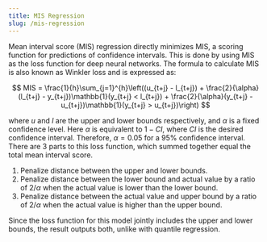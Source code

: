 ```yaml
---
title: MIS Regression
slug: /mis-regression
---
```


Mean interval score (MIS) regression directly minimizes MIS, a scoring function for predictions of confidence intervals. This is done by using MIS as the loss function for deep neural networks. The formula to calculate MIS is also known as Winkler loss and is expressed as:

$$
MIS = \frac{1}{h}\sum_{j=1}^{h}\left((u_{t+j} - l_{t+j}) + \frac{2}{\alpha}(l_{t+j} - y_{t+j})\mathbb{1}(y_{t+j} < l_{t+j}) + \frac{2}{\alpha}(y_{t+j} - u_{t+j})\mathbb{1}(y_{t+j} > u_{t+j})\right)
$$

where $u$ and $l$ are the upper and lower bounds respectively, and $\alpha$ is a fixed confidence level. Here $\alpha$ is equivalent to $1-CI$, where $CI$ is the desired confidence interval. Therefore, $\alpha=0.05$ for a $95\%$ confidence interval. There are 3 parts to this loss function, which summed together equal the total mean interval score.

1. Penalize distance between the upper and lower bounds.
2. Penalize distance between the lower bound and actual value by a ratio of $2/\alpha$ when the actual value is lower than the lower bound.
3. Penalize distance between the actual value and upper bound by a ratio of $2/\alpha$ when the actual value is higher than the upper bound.

Since the loss function for this model jointly includes the upper and lower bounds, the result outputs both, unlike with quantile regression.
